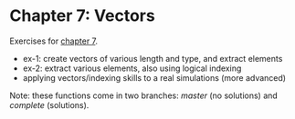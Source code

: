 # Chapter 7: Vectors
Exercises for [chapter 7](https://info201.github.io/vectors.html).

* ex-1: create vectors of various length and type, and extract
  elements
* ex-2: extract various elements, also using logical indexing
* applying vectors/indexing skills to a real simulations (more
  advanced) 

Note: these functions come in two branches: _master_ (no solutions)
and _complete_ (solutions).
